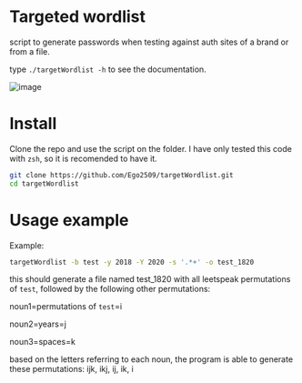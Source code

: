 # Targeted wordlist

script to generate passwords when testing against auth sites of a brand or from a file.

type ` ./targetWordlist -h ` to see the documentation.

![image](https://github.com/Ego2509/targetWordlist/assets/29050030/6ce8f781-6312-4f71-be17-846a339d5823)


# Install

Clone the repo and use the script on the folder. I have only tested this code with `zsh`, so it is recomended to have it.

```zsh
git clone https://github.com/Ego2509/targetWordlist.git
cd targetWordlist
```

# Usage example

Example:

```zsh
targetWordlist -b test -y 2018 -Y 2020 -s '.*+' -o test_1820
```
this should generate a file named test_1820 with all leetspeak permutations of `test`, followed by the following other permutations:

noun1=permutations of `test`=i

noun2=years=j

noun3=spaces=k

based on the letters referring to each noun, the program is able to generate these permutations: ijk, ikj, ij, ik, i


